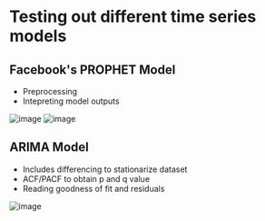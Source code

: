 # Testing out different time series models 

## Facebook's PROPHET Model

- Preprocessing
- Intepreting model outputs

 ![image](https://github.com/yasinda-s/TimeSeriesPython/assets/60426941/1ecb243e-b9a0-4ef2-a5c9-feb163dd7971)
 ![image](https://github.com/yasinda-s/TimeSeriesPython/assets/60426941/e6f0562f-5d62-445e-b779-7a08c0dd6ff3)

## ARIMA Model

- Includes differencing to stationarize dataset
- ACF/PACF to obtain p and q value
- Reading goodness of fit and residuals

![image](https://github.com/yasinda-s/TimeSeriesPython/assets/60426941/0bdd5ec0-9797-4e5f-a193-7f9ff7ea69de)



